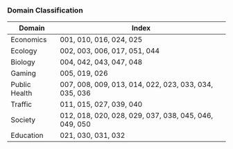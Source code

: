 ### Domain Classification

| Domain        | Index                                                 |
| ------------- | ----------------------------------------------------- |
| Economics     | 001,  010,  016, 024, 025                             |
| Ecology       | 002, 003, 006, 017, 051, 044                          |
| Biology       | 004, 042, 043, 047, 048                               |
| Gaming        | 005, 019, 026                                         |
| Public Health | 007, 008, 009, 013, 014, 022, 023, 033, 034, 035, 036 |
| Traffic       | 011, 015, 027, 039, 040                               |
| Society       | 012, 018, 020, 028, 029, 037, 038, 045, 046, 049, 050 |
| Education     | 021, 030, 031, 032                                    |
